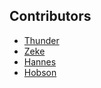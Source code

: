 ## Contributors

- [Thunder](thundershiviah@github.io)
- [Zeke](ze6ke.com)
- [Hannes](hanneshapke.github.io)
- [Hobson](hobsonlane.com)

